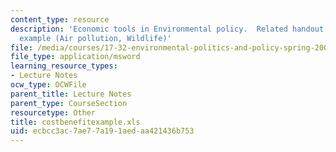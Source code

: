 ```yaml
---
content_type: resource
description: 'Economic tools in Environmental policy.  Related handout: Cost benefit
  example (Air pollution, Wildlife)'
file: /media/courses/17-32-environmental-politics-and-policy-spring-2003/ecbcc3ac7ae77a191aedaa421436b753_costbenefitexample.xls
file_type: application/msword
learning_resource_types:
- Lecture Notes
ocw_type: OCWFile
parent_title: Lecture Notes
parent_type: CourseSection
resourcetype: Other
title: costbenefitexample.xls
uid: ecbcc3ac-7ae7-7a19-1aed-aa421436b753
---
```

